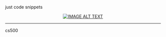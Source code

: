 just code snippets

<div align="center">
  <a href="https://www.youtube.com/watch?v=krLPOLqZCD0"><img src="https://img.youtube.com/vi/krLPOLqZCD0/0.jpg" alt="IMAGE ALT TEXT"></a>
</div>

* * *
cs500
